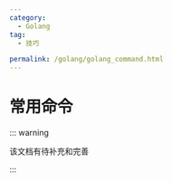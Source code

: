 ```yaml
---
category:
  - Golang
tag:
  - 技巧

permalink: /golang/golang_command.html
---
```


# 常用命令

::: warning

该文档有待补充和完善

:::

